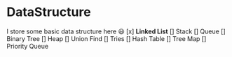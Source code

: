 # DataStructure
I store some basic data structure here :smiley:
[x] __Linked List__
[] Stack
[] Queue
[] Binary Tree
[] Heap
[] Union Find
[] Tries
[] Hash Table
[] Tree Map
[] Priority Queue
